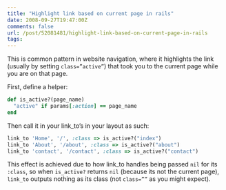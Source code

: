 ```yaml
---
title: "Highlight link based on current page in rails"
date: 2008-09-27T19:47:00Z
comments: false
url: /post/52081481/highlight-link-based-on-current-page-in-rails
tags:
---
```




This is common pattern in website navigation, where it highlights the link (usually by setting `class=”active”`) that took you to the current page while you are on that page.
<!--more-->
First, define a helper:

```ruby
def is_active?(page_name)
  "active" if params[:action] == page_name
end

```

Then call it in your link_to’s in your layout as such:

```ruby
link_to 'Home', '/', :class => is_active?("index")
link_to 'About', '/about', :class => is_active?("about")
link_to 'contact', '/contact', :class => is_active?("contact")
```

This effect is achieved due to how link_to handles being passed `nil` for its `:class`, so when `is_active?` returns `nil` (because its not the current page), `link_to` outputs nothing as its class (not `class=””` as you might expect).
